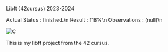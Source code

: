 Libft (42cursus) 2023-2024

Actual Status : finished.\n
Result : 118%\n
Observations : (null)\n

![C](https://img.shields.io/badge/c-%2300599C.svg?style=for-the-badge&logo=c&logoColor=white)

This is my libft project from the 42 cursus.
